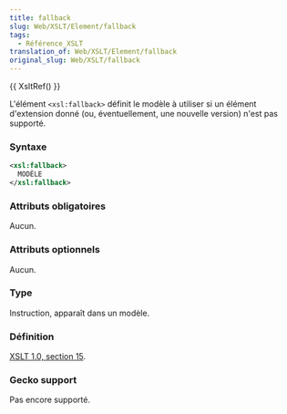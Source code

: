 ```yaml
---
title: fallback
slug: Web/XSLT/Element/fallback
tags:
  - Référence_XSLT
translation_of: Web/XSLT/Element/fallback
original_slug: Web/XSLT/fallback
---
```

{{ XsltRef() }}

L'élément `<xsl:fallback>` définit le modèle à utiliser si un élément d'extension donné (ou, éventuellement, une nouvelle version) n'est pas supporté.

### Syntaxe

```xml
<xsl:fallback>
  MODÈLE
</xsl:fallback>
```

### Attributs obligatoires

Aucun.

### Attributs optionnels

Aucun.

### Type

Instruction, apparaît dans un modèle.

### Définition

[XSLT 1.0, section 15](http://www.w3.org/TR/xslt#fallback).

### Gecko support

Pas encore supporté.
